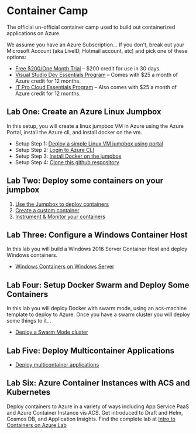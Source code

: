 # Container Camp #
The official un-official container camp used to build out containerized applications on Azure.

We assume you have an Azure Subscription... If you don't, break out your Microsoft Account (aka LiveID, Hotmail account, etc) and pick one of these options:

* [Free $200/One Month Trial](https://azure.microsoft.com/en-us/free/) – $200 credit for use in 30 days.
* [Visual Studio Dev Essentials Program](https://www.visualstudio.com/dev-essentials/?campaign=VSBlog_AzureXamAnnoucement_VSDE) – Comes with $25 a month of Azure credit for 12 months.
* [IT Pro Cloud Essentials Program](https://www.microsoft.com/itprocloudessentials/en-US) – Also comes with $25 a month of Azure credit for 12 months.


## Lab One: Create an Azure Linux Jumpbox  ##
In this setup, you will create a linux jumpbox VM in Azure using the Azure Portal, install the Azure cli, and install docker on the vm.

- Setup Step 1: [Deploy a simple Linux VM jumpbox using portal](setup/deploy-linuxjumpbox.md)
- Setup Step 2: [Login to Azure CLI](setup/xplat-cli-login.md)
- Setup Step 3: [Install Docker on the jumpbox](setup/azdockerinstall.md)
- Setup Step 4: [Clone this github respository](setup/gitclone.md)

## Lab Two: Deploy some containers on your jumpbox ##

1. [Use the Jumpbox to deploy containers](labtwo/deploy-docker-vm.md)
2. [Create a custom container](labtwo/buildimage.md)
3. [Instrument & Monitor your containers](labtwo/oms/oms4containers.md)

## Lab Three: Configure a Windows Container Host ##
In this lab you will build a Windows 2016 Server Container Host and deploy Windows containers.

* [Windows Containers on Windows Server](labthree/windows-containers.md)

## Lab Four: Setup Docker Swarm and Deploy Some Containers ##
In this lab you will deploy Docker with swarm mode, using an acs-machine template to deploy to Azure. Once you have a swarm cluster you will deploy some things to it...

* [Deploy a Swarm Mode cluster](labfour/deploy-docker-swarm.md)


## Lab Five: Deploy Multicontainer Applications
* [Deploy multicontainer applications](labfive/multiapp.md)


## Lab Six: Azure Container Instances with ACS and Kubernetes
Deploy containers to Azure in a variety of ways including App Service PaaS and Azure Container Instance vis ACS. Get introduced to Draft and Helm, Cosmos DB, and Application Insights.  Find the complete lab at [Intro to Containers on Azure Lab](https://github.com/shanepeckham/ContainersOnAzure_IntroLab)

